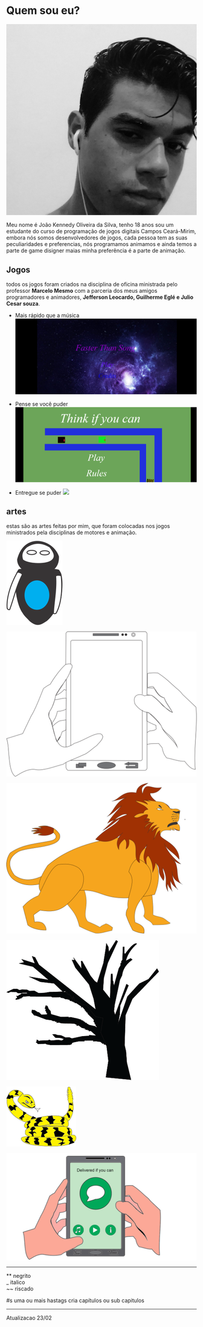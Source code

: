 

# Quem sou eu?
![](Kennedy.jpg)

Meu nome é João Kennedy Oliveira da Silva, tenho 18 anos sou um estudante do curso de programação de jogos digitais Campos Ceará-Mirim, embora nós somos desenvolvedores de jogos, cada pessoa tem as suas peculiaridades e preferencias, nós programamos animamos e ainda temos a parte de game disigner maias minha preferência é a parte de animação.



## Jogos

todos os jogos foram criados na disciplina de oficina ministrada pelo professor **Marcelo Mesmo** com a parceria dos meus amigos programadores e animadores,  **Jefferson Leocardo,  Guilherme Eglé e  Julio Cesar souza**.

* Mais rápido que a música 
[![](mais-rapido-que-o-som.png)](https://jefferson141.github.io/Faster%20Than%20Song/)

* Pense se você puder
[![](pense-se-puder.png)](https://jefferson141.github.io/Pense%20se%20voc%C3%AA%20puder/)

* Entregue se puder
[![](Mão.png)](https://kkenedy.github.io/Entregue%20se%20puder/)

## artes
estas são as artes feitas por mim, que foram colocadas nos jogos ministrados pela disciplinas de motores e animação.

![](Personagem.png)

![](Celular.png)

![](Leão.png)

![](Arvore.png)

![](Cobra.png)

![](jogo.png)



* * *

** negrito    
_ italico    
~~ riscado    

#s uma ou mais  hastags cria capítulos ou sub capitulos

* * *

Atualizacao 23/02

